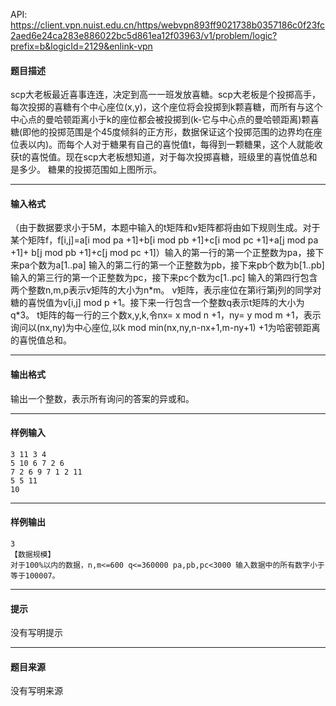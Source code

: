 API: https://client.vpn.nuist.edu.cn/https/webvpn893ff9021738b0357186c0f23fc2aed6e24ca283e886022bc5d861ea12f03963/v1/problem/logic?prefix=b&logicId=2129&enlink-vpn

#### 题目描述

scp大老板最近喜事连连，决定到高一一班发放喜糖。scp大老板是个投掷高手，每次投掷的喜糖有个中心座位(x,y)，这个座位将会投掷到k颗喜糖，而所有与这个中心点的曼哈顿距离小于k的座位都会被投掷到(k-它与中心点的曼哈顿距离)颗喜糖(即他的投掷范围是个45度倾斜的正方形，数据保证这个投掷范围的边界均在座位表以内)。而每个人对于糖果有自己的喜悦值t，每得到一颗糖果，这个人就能收获t的喜悦值。现在scp大老板想知道，对于每次投掷喜糖，班级里的喜悦值总和是多少。 糖果的投掷范围如上图所示。

---

#### 输入格式

（由于数据要求小于5M，本题中输入的t矩阵和v矩阵都将由如下规则生成。对于某个矩阵f，f\[i,j\]=a\[i mod pa +1\]+b\[i mod pb +1\]+c\[i mod pc +1\]+a\[j mod pa +1\]+ b\[j mod pb +1\]+c\[j mod pc +1\]）输入的第一行的第一个正整数为pa，接下来pa个数为a\[1..pa\] 输入的第二行的第一个正整数为pb，接下来pb个数为b\[1..pb\] 输入的第三行的第一个正整数为pc，接下来pc个数为c\[1..pc\] 输入的第四行包含两个整数n,m,p表示v矩阵的大小为n\*m。 v矩阵，表示座位在第i行第j列的同学对糖的喜悦值为v\[i,j\] mod p +1。接下来一行包含一个整数q表示t矩阵的大小为q\*3。 t矩阵的每一行的三个数x,y,k,令nx= x mod n +1，ny= y mod m +1，表示询问以(nx,ny)为中心座位,以k mod min(nx,ny,n-nx+1,m-ny+1) +1为哈密顿距离的喜悦值总和。

---

#### 输出格式

输出一个整数，表示所有询问的答案的异或和。

---

#### 样例输入
```
3 11 3 4
5 10 6 7 2 6
7 2 6 9 7 1 2 11
5 5 11
10

```

---

#### 样例输出
```
3
【数据规模】
对于100%以内的数据，n,m<=600 q<=360000 pa,pb,pc<3000 输入数据中的所有数字小于等于100007。

```

---

#### 提示

没有写明提示

---

#### 题目来源

没有写明来源